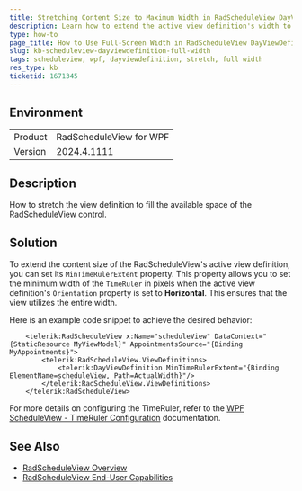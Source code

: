 ```yaml
---
title: Stretching Content Size to Maximum Width in RadScheduleView DayViewDefinition
description: Learn how to extend the active view definition's width to use the full-screen width in RadScheduleView for WPF.
type: how-to
page_title: How to Use Full-Screen Width in RadScheduleView DayViewDefinition for WPF
slug: kb-scheduleview-dayviewdefinition-full-width
tags: scheduleview, wpf, dayviewdefinition, stretch, full width
res_type: kb
ticketid: 1671345
---
```


## Environment

<table>
<tbody>
<tr>
<td>Product</td>
<td>RadScheduleView for WPF</td>
</tr>
<tr>
<td>Version</td>
<td>2024.4.1111</td>
</tr>
</tbody>
</table>

## Description

How to stretch the view definition to fill the available space of the RadScheduleView control.

## Solution

To extend the content size of the RadScheduleView's active view definition, you can set its `MinTimeRulerExtent` property. This property allows you to set the minimum width of the `TimeRuler` in pixels when the active view definition's `Orientation` property is set to __Horizontal__. This ensures that the view utilizes the entire width.

Here is an example code snippet to achieve the desired behavior:


```XAML
    <telerik:RadScheduleView x:Name="scheduleView" DataContext="{StaticResource MyViewModel}" AppointmentsSource="{Binding MyAppointments}">
        <telerik:RadScheduleView.ViewDefinitions>
            <telerik:DayViewDefinition MinTimeRulerExtent="{Binding ElementName=scheduleView, Path=ActualWidth}"/>
        </telerik:RadScheduleView.ViewDefinitions>
    </telerik:RadScheduleView>
```

For more details on configuring the TimeRuler, refer to the [WPF ScheduleView - TimeRuler Configuration](https://docs.telerik.com/devtools/wpf/controls/radscheduleview/end-user-capabilities/timerulerconfiguration) documentation.

## See Also
- [RadScheduleView Overview](https://docs.telerik.com/devtools/wpf/controls/radscheduleview/overview)
- [RadScheduleView End-User Capabilities](https://docs.telerik.com/devtools/wpf/controls/radscheduleview/end-user-capabilities/overview)
